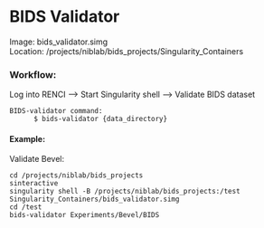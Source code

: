 # BIDS Validator

Image: bids_validator.simg  
Location: /projects/niblab/bids_projects/Singularity_Containers 

### Workflow: <br>
Log into RENCI --> Start Singularity shell --> Validate BIDS dataset

    BIDS-validator command:
          $ bids-validator {data_directory}


#### Example:

Validate Bevel:
```
cd /projects/niblab/bids_projects
sinteractive
singularity shell -B /projects/niblab/bids_projects:/test Singularity_Containers/bids_validator.simg
cd /test
bids-validator Experiments/Bevel/BIDS
```
